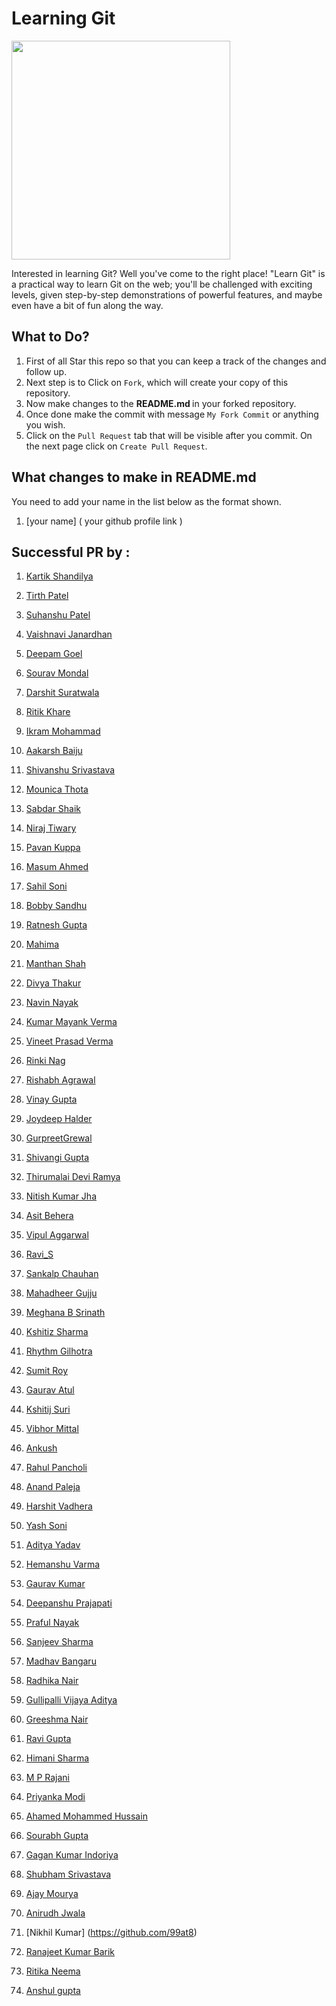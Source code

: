 
# Learning Git

<img src="https://i.imgur.com/7pr6KFk.png" width ="350">


Interested in learning Git? Well you've come to the right place! "Learn Git" is a practical way to learn Git on the web; you'll be challenged with exciting levels, given step-by-step demonstrations of powerful features, and maybe even have a bit of fun along the way.

## What to Do?
1. First of all Star this repo so that you can keep a track of the changes and follow up.
2. Next step is to Click on `Fork`, which will create your copy of this repository.
3. Now make changes to the <b> README.md </b> in your forked repository.
4. Once done make the commit with message `My Fork Commit` or anything you wish.
5. Click on the `Pull Request` tab that will be visible after you commit. On the next page click on `Create Pull Request`.

## What changes to make in README.md
You need to add your name in the list below as the format shown.
1. [your name] ( your github profile link )

## Successful PR by :


1. [Kartik Shandilya](https://github.com/kkdroidgit) 
2. [Tirth Patel](https://github.com/piedcipher)
3. [Suhanshu Patel](https://github.com/Suhanshu123)
4. [Vaishnavi Janardhan](https://github.com/vaishnavi-janardhan)
5. [Deepam Goel](https://github.com/deepamgoel)
6. [Sourav Mondal](https://github.com/souravmondal13)
7. [Darshit Suratwala](https://github.com/DSdatsme)
8. [Ritik Khare](https://github.com/RitikKhare)
9. [Ikram Mohammad](https://github.com/Ikramkhan786)

10. [Aakarsh Baiju](https://github.com/LegacyCoder)
11. [Shivanshu Srivastava](https://github.com/FLYINGKRIPTO)
12. [Mounica Thota](https://github.com/Thotamounika)
13. [Sabdar Shaik](https://github.com/sabdar18)
14. [Niraj Tiwary](https://github.com/tiwaryniraj)
15. [Pavan Kuppa](https://github.com/pavankuppa1)
16. [Masum Ahmed](https://github.com/Jnerdva)
17. [Sahil Soni](https://github.com/SscSPs)
18. [Bobby Sandhu](https://github.com/BobbySandhu)
19. [Ratnesh Gupta](https://github.com/ratneshvsyou)
20. [Mahima](https://github.com/amy6)
21. [Manthan Shah](https://github.com/mantyshah)
22. [Divya Thakur](https://github.com/DivyaThakur24)
23. [Navin Nayak](https://github.com/NayakNavin)
24. [Kumar Mayank Verma](https://github.com/ank1122)
25. [Vineet Prasad Verma](https://github.com/VineetPrasadVerma)
26. [Rinki Nag](https://github.com/eaglewarrior)
27. [Rishabh Agrawal](https://github.com/CaffeinatedCod3r)
28. [Vinay Gupta](https://github.com/vinay089)
29. [Joydeep Halder](https://github.com/Joydeephalder)
30. [GurpreetGrewal](https://github.com/grewal0007)
31. [Shivangi Gupta](https://github.com/shivangi354)
32. [Thirumalai Devi Ramya](https://github.com/thirulak)
33. [Nitish Kumar Jha](https://github.com/njha6185)
34. [Asit Behera](https://github.com/Crazzi-Boii)
35. [Vipul Aggarwal](https://github.com/vipuldcoder)
36. [Ravi_S](https://github.com/ravishankar97)
37. [Sankalp Chauhan](https://github.com/sankalpchauhan-me)
38. [Mahadheer Gujju](https://github.com/mahadheer)
39. [Meghana B Srinath](https://github.com/Meghana359)
40. [Kshitiz Sharma](https://github.com/itskshitizsh)
41. [Rhythm Gilhotra](https://github.com/RhythmGilhotra)
42. [Sumit Roy](https://github.com/sroy8091)
43. [Gaurav Atul](https://github.com/gtl23)
44. [Kshitij Suri](https://github.com/kshitijsuri90)
45. [Vibhor Mittal](https://github.com/vm525)
46. [Ankush](https://github.com/lifeLessCoder)
47. [Rahul Pancholi](https://github.com/Rahul2pancholi)
48. [Anand Paleja](https://github.com/apaleja)
49. [Harshit Vadhera](https://github.com/Harshitvadhera)
50. [Yash Soni]( https://github.com/Yashsonisoni )
51. [Aditya Yadav](https://github.com/yaditya20)
52. [Hemanshu Varma](https://github.com/HemanshuVarma)
53. [Gaurav Kumar](https://github.com/lucifer0987)
54. [Deepanshu Prajapati](https://github.com/dipanshurazp2)
55. [Praful Nayak](https://github.com/prafulnayak)
56. [Sanjeev Sharma](https://github.com/thedevelopersanjeev)
57. [Madhav Bangaru](https://github.com/MadhavBangaru)
58. [Radhika Nair](https://github.com/radhika-18)
59. [Gullipalli Vijaya Aditya](https://github.com/GullipalliVijayaAditya)
60. [Greeshma Nair](https://github.com/ngreeshmaa)
61. [Ravi Gupta](https://github.com/ravi36683)
62. [Himani Sharma](https://github.com/hsharma2304)
63. [M P Rajani](https://github.com/Rajanimp)
64. [Priyanka Modi](https://github.com/AndBasicsIndiascholarship)
65. [Ahamed Mohammed Hussain](https://github.com/anonheartbeat)  
66. [Sourabh Gupta](https://github.com/sourabhgupta811)
67. [Gagan Kumar Indoriya](https://github.com/Gaganindoriya)
68. [Shubham Srivastava](https://github.com/Shubham6059)
69. [Ajay Mourya](https://github.com/ajaymourya1234)
70. [Anirudh Jwala](https://github.com/anirudh-jwala)
71. [Nikhil Kumar] (https://github.com/99at8)
72. [Ranajeet Kumar Barik](https://github.com/ranajeet2205)
73. [Ritika Neema](https://github.com/ritika-neema)
74. [Anshul gupta](https://github.com/Anshul1507)
